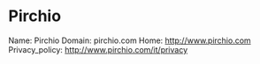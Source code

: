 
# Pirchio

Name: Pirchio
Domain: pirchio.com
Home: http://www.pirchio.com
Privacy_policy: http://www.pirchio.com/it/privacy

